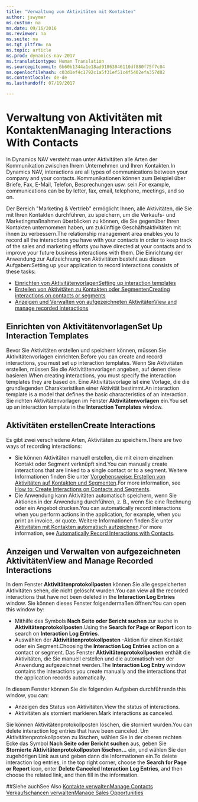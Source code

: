 ```yaml
---
title: "Verwaltung von Aktivitäten mit Kontakten"
author: jswymer
ms.custom: na
ms.date: 09/16/2016
ms.reviewer: na
ms.suite: na
ms.tgt_pltfrm: na
ms.topic: article
ms.prod: dynamics-nav-2017
ms.translationtype: Human Translation
ms.sourcegitcommit: 6b60b1344a1e18ad91863046110df880f75f7c04
ms.openlocfilehash: c03d1ef4c1792c1a5f31ef51c4f5402efa357d02
ms.contentlocale: de-de
ms.lasthandoff: 07/19/2017

---
```

# <a name="managing-interactions-with-contacts"></a><span data-ttu-id="36c33-102">Verwaltung von Aktivitäten mit Kontakten</span><span class="sxs-lookup"><span data-stu-id="36c33-102">Managing Interactions With Contacts</span></span>
<span data-ttu-id="36c33-103">In Dynamics NAV versteht man unter Aktivitäten alle Arten der Kommunikation zwischen Ihrem Unternehmen und Ihren Kontakten.</span><span class="sxs-lookup"><span data-stu-id="36c33-103">In Dynamics NAV, interactions are all types of communications between your company and your contacts.</span></span> <span data-ttu-id="36c33-104">Kommunikationen können zum Beispiel über Briefe, Fax, E-Mail, Telefon, Besprechungen usw. sein.</span><span class="sxs-lookup"><span data-stu-id="36c33-104">For example, communications can be by letter, fax, email, telephone, meetings, and so on.</span></span>

<span data-ttu-id="36c33-105">Der Bereich "Marketing & Vertrieb" ermöglicht Ihnen, alle Aktivitäten, die Sie mit Ihren Kontakten durchführen, zu speichern, um die Verkaufs- und Marketingmaßnahmen überblicken zu können, die Sie gegenüber Ihren Kontakten unternommen haben, um zukünftige Geschäftsaktivitäten mit ihnen zu verbessern.</span><span class="sxs-lookup"><span data-stu-id="36c33-105">The relationship management area enables you to record all the interactions you have with your contacts in order to keep track of the sales and marketing efforts you have directed at your contacts and to improve your future business interactions with them.</span></span> <span data-ttu-id="36c33-106">Die Einrichtung der Anwendung zur Aufzeichnung von Aktivitäten besteht aus diesen Aufgaben:</span><span class="sxs-lookup"><span data-stu-id="36c33-106">Setting up your application to record interactions consists of these tasks:</span></span>

* [<span data-ttu-id="36c33-107">Einrichten von Aktivitätenvorlagen</span><span class="sxs-lookup"><span data-stu-id="36c33-107">Setting up interaction templates</span></span>](#setting-up-interaction-templates)
* [<span data-ttu-id="36c33-108">Erstellen von Aktivitäten zu Kontakten oder Segmenten</span><span class="sxs-lookup"><span data-stu-id="36c33-108">Creating interactions on contacts or segments</span></span>](#creating-interactions-on-contacts-or-segments)
* [<span data-ttu-id="36c33-109">Anzeigen und Verwalten von aufgezeichneten Aktivitäten</span><span class="sxs-lookup"><span data-stu-id="36c33-109">View and manage recorded interactions</span></span>](#view-and-manage-recorded-interactions)

## <a name="set-up-interaction-templates"></a><span data-ttu-id="36c33-110">Einrichten von Aktivitätenvorlagen</span><span class="sxs-lookup"><span data-stu-id="36c33-110">Set Up Interaction Templates</span></span>
<span data-ttu-id="36c33-111">Bevor Sie Aktivitäten erstellen und speichern können, müssen Sie Aktivitätenvorlagen einrichten.</span><span class="sxs-lookup"><span data-stu-id="36c33-111">Before you can create and record interactions, you must set up interaction templates.</span></span> <span data-ttu-id="36c33-112">Wenn Sie Aktivitäten erstellen, müssen Sie die Aktivitätenvorlagen angeben, auf denen diese basieren.</span><span class="sxs-lookup"><span data-stu-id="36c33-112">When creating interactions, you must specify the interaction templates they are based on.</span></span> <span data-ttu-id="36c33-113">Eine Aktivitätsvorlage ist eine Vorlage, die die grundlegenden Charakteristiken einer Aktivität bestimmt.</span><span class="sxs-lookup"><span data-stu-id="36c33-113">An interaction template is a model that defines the basic characteristics of an interaction.</span></span>
<span data-ttu-id="36c33-114">Sie richten Aktivitätenvorlagen im Fenster **Aktivitätenvorlagen** ein.</span><span class="sxs-lookup"><span data-stu-id="36c33-114">You set up an interaction template in the **Interaction Templates** window.</span></span>  

## <a name="create-interactions"></a><span data-ttu-id="36c33-115">Aktivitäten erstellen</span><span class="sxs-lookup"><span data-stu-id="36c33-115">Create Interactions</span></span>
<span data-ttu-id="36c33-116">Es gibt zwei verschiedene Arten, Aktivitäten zu speichern.</span><span class="sxs-lookup"><span data-stu-id="36c33-116">There are two ways of recording interactions:</span></span>

* <span data-ttu-id="36c33-117">Sie können Aktivitäten manuell erstellen, die mit einem einzelnen Kontakt oder Segment verknüpft sind.</span><span class="sxs-lookup"><span data-stu-id="36c33-117">You can manually create interactions that are linked to a single contact or to a segment.</span></span> <span data-ttu-id="36c33-118">Weitere Informationen finden Sie unter [Vorgehensweise: Erstellen von Aktivitäten auf Kontakten und Segmenten](marketing-how-create-interactions.md).</span><span class="sxs-lookup"><span data-stu-id="36c33-118">For more information, see [How to: Create Interactions on Contacts and Segments](marketing-how-create-interactions.md).</span></span>  
* <span data-ttu-id="36c33-119">Die Anwendung kann Aktivitäten automatisch speichern, wenn Sie Aktionen in der Anwendung durchführen, z. B., wenn Sie eine Rechnung oder ein Angebot drucken.</span><span class="sxs-lookup"><span data-stu-id="36c33-119">You can automatically record interactions when you perform actions in the application, for example, when you print an invoice, or quote.</span></span> <span data-ttu-id="36c33-120">Weitere Informationen finden Sie unter [Aktivitäten mit Kontakten automatisch aufzeichnen](marketing-auto-record-interactions.md).</span><span class="sxs-lookup"><span data-stu-id="36c33-120">For more information, see [Automatically Record Interactions with Contacts](marketing-auto-record-interactions.md).</span></span>

## <a name="view-and-manage-recorded-interactions"></a><span data-ttu-id="36c33-121">Anzeigen und Verwalten von aufgezeichneten Aktivitäten</span><span class="sxs-lookup"><span data-stu-id="36c33-121">View and Manage Recorded Interactions</span></span>
<span data-ttu-id="36c33-122">In dem Fenster **Aktivitätenprotokollposten** können Sie alle gespeicherten Aktivitäten sehen, die nicht gelöscht wurden.</span><span class="sxs-lookup"><span data-stu-id="36c33-122">You can view all the recorded interactions that have not been deleted in the **Interaction Log Entries** window.</span></span> <span data-ttu-id="36c33-123">Sie können dieses Fenster folgendermaßen öffnen:</span><span class="sxs-lookup"><span data-stu-id="36c33-123">You can open this window by:</span></span>

* <span data-ttu-id="36c33-124">Mithilfe des Symbols **Nach Seite oder Bericht suchen** zur suche in **Aktivitätenprotokollposten**.</span><span class="sxs-lookup"><span data-stu-id="36c33-124">Using the **Search for Page or Report** icon to search on **Interaction Log Entries**.</span></span>
* <span data-ttu-id="36c33-125">Auswählen der **Aktivitätenprotokollposten** -Aktion für einen Kontakt oder ein Segment.</span><span class="sxs-lookup"><span data-stu-id="36c33-125">Choosing the **Interaction Log Entries** action on a contact or segment.</span></span>
<span data-ttu-id="36c33-126">Das Fenster **Aktivitätenprotokollposten** enthält die Aktivitäten, die Sie manuell erstellen und die automatisch von der Anwendung aufgezeichnet werden.</span><span class="sxs-lookup"><span data-stu-id="36c33-126">The **Interaction Log Entry** window contains the interactions you create manually and the interactions that the application records automatically.</span></span>

<span data-ttu-id="36c33-127">In diesem Fenster können Sie die folgenden Aufgaben durchführen:</span><span class="sxs-lookup"><span data-stu-id="36c33-127">In this window, you can:</span></span>

* <span data-ttu-id="36c33-128">Anzeigen des Status von Aktivitäten.</span><span class="sxs-lookup"><span data-stu-id="36c33-128">View the status of interactions.</span></span>
* <span data-ttu-id="36c33-129">Aktivitäten als storniert markieren.</span><span class="sxs-lookup"><span data-stu-id="36c33-129">Mark interactions as canceled.</span></span>

<span data-ttu-id="36c33-130">Sie können Aktivitätenprotokollposten löschen, die storniert wurden.</span><span class="sxs-lookup"><span data-stu-id="36c33-130">You can delete interaction log entries that have been canceled.</span></span> <span data-ttu-id="36c33-131">Um Aktivitätenprotokollposten zu löschen, wählen Sie in der oberen rechten Ecke das Symbol **Nach Seite oder Bericht suchen** aus, geben Sie **Stornierte Aktivitätenprotokollposten löschen...** ein, und wählen Sie den zugehörigen Link aus und geben dann die Informationen ein.</span><span class="sxs-lookup"><span data-stu-id="36c33-131">To delete interaction log entries, in the top right corner, choose the **Search for Page or Report** icon, enter **Delete Canceled Interaction Log Entries**, and then choose the related link, and then fill in the information.</span></span>

##<a name="see-also"></a><span data-ttu-id="36c33-132">Siehe auch</span><span class="sxs-lookup"><span data-stu-id="36c33-132">See Also</span></span>
[<span data-ttu-id="36c33-133">Kontakte verwalten</span><span class="sxs-lookup"><span data-stu-id="36c33-133">Manage Contacts</span></span>](marketing-contacts.md)  
[<span data-ttu-id="36c33-134">Verkaufschancen verwalten</span><span class="sxs-lookup"><span data-stu-id="36c33-134">Manage Sales Opportunities</span></span>](marketing-manage-sales-opportunities.md)  

